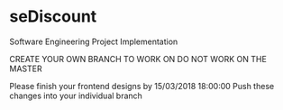 # seDiscount
Software Engineering Project Implementation

CREATE YOUR OWN BRANCH TO WORK ON
DO NOT WORK ON THE MASTER

Please finish your frontend designs by 15/03/2018 18:00:00
Push these changes into your individual branch

